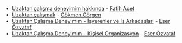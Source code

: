 - [Uzaktan çalışma deneyimim hakkında](http://fatihacet.com/remote-calisma-deneyimi/) - [Fatih Acet](https://twitter.com/fatihacet)
- [Uzaktan çalışmak](https://medium.com/turkce/uzaktan-%C3%A7al%C4%B1%C5%9Fmak-e827e6e54360#.4foiq6cnn) - [Gökmen Görgen](https://twitter.com/gokmengorgen)
- [Uzaktan Çalışma Deneyimim - İşverenler ve İş Arkadaşları](http://eser.ozvataf.com/uzaktan-calisma-deneyimim-isverenler-ve-is-arkadaslari/) - [Eser Özvataf](https://twitter.com/eserozvataf)
- [Uzaktan Çalışma Deneyimim - Kişisel Organizasyon](http://eser.ozvataf.com/uzaktan-calisma-deneyimim-kisisel-organizasyon/) - [Eser Özvataf](https://twitter.com/eserozvataf)
